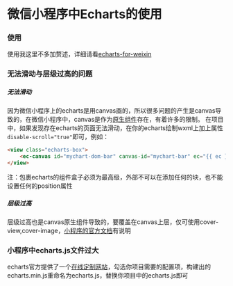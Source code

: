 # 微信小程序中Echarts的使用

### 使用
使用我这里不多加赘述，详细请看[echarts-for-weixin](https://github.com/ecomfe/echarts-for-weixin)

### 无法滑动与层级过高的问题

##### 无法滑动
因为微信小程序上的echarts是用canvas画的，所以很多问题的产生是canvas导致的，在微信小程序中，canvas是作为[原生组件](https://developers.weixin.qq.com/miniprogram/dev/component/native-component.html#%E5%8E%9F%E7%94%9F%E7%BB%84%E4%BB%B6%E7%9A%84%E4%BD%BF%E7%94%A8%E9%99%90%E5%88%B6)存在，有着许多的限制。
在项目中，如果发现存在echarts的页面无法滑动，在你的echarts绘制wxml上加上属性```disable-scroll="true"```即可，例如：
```html
<view class="echarts-box">
	<ec-canvas id="mychart-dom-bar" canvas-id="mychart-bar" ec="{{ ec }}" disable-scroll="true"></ec-canvas>
</view>
```
注：包裹echarts的组件盒子必须为最高级，外部不可以在添加任何的块，也不能设置任何的position属性

##### 层级过高
层级过高也是canvas原生组件导致的，要覆盖在canvas上层，仅可使用cover-view,cover-image，[小程序的官方文档](https://developers.weixin.qq.com/miniprogram/dev/component/native-component.html#%E5%8E%9F%E7%94%9F%E7%BB%84%E4%BB%B6%E7%9A%84%E4%BD%BF%E7%94%A8%E9%99%90%E5%88%B6)有说明

### 小程序中echarts.js文件过大
echarts官方提供了一个[在线定制网站](https://echarts.apache.org/zh/builder.html)，勾选你项目需要的配置项，构建出的echarts.min.js重命名为echarts.js，替换你项目中的echarts.js即可